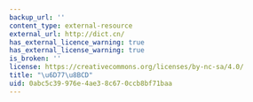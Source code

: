 ```yaml
---
backup_url: ''
content_type: external-resource
external_url: http://dict.cn/
has_external_licence_warning: true
has_external_license_warning: true
is_broken: ''
license: https://creativecommons.org/licenses/by-nc-sa/4.0/
title: "\u6D77\u8BCD"
uid: 0abc5c39-976e-4ae3-8c67-0ccb8bf71baa
---
```


